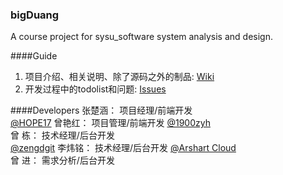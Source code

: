 ### bigDuang
A course project for sysu_software system analysis and design. 


####Guide
1. 项目介绍、相关说明、除了源码之外的制品: [Wiki](https://github.com/1900zyh/bigDuang/wiki/%E4%B8%BB%E9%A1%B5)
2. 开发过程中的todolist和问题: [Issues](https://github.com/1900zyh/bigDuang/issues)


####Developers
张楚涵： 项目经理/前端开发  <br> [@HOPE17](https://github.com/HOPE17/bigDuang)
曾艳红： 项目管理/前端开发   [@1900zyh](https://github.com/1900zyh)<br>
曾  栋： 技术经理/后台开发 <br> [@zengdgit](https://github.com/zengdgit)
李炜铭： 技术经理/后台开发   [@Arshart Cloud](https://github.com/ArshartCloud)<br>
曾  进： 需求分析/后台开发 <br>